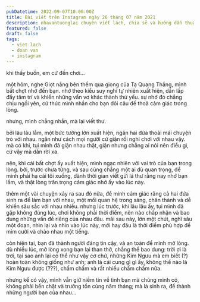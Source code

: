 ```yaml
---
pubDatetime: 2022-09-07T10:00:00Z
title: Bài viết trên Instagram ngày 26 tháng 07 năm 2021
description: nhavantuonglai chuyên viết lách, chia sẻ và hướng dẫn thuần thục khi thực hành viết lách qua những bài chia sẻ trên Instagram chính thức.
featured: false
draft: false
tags:
  - viet lach
  - doan van
  - instagram
---
```


khi thấy buồn, em cứ đến chơi…

một hôm, nghe Giọt nắng bên thềm qua giọng của Tạ Quang Thắng, mình bất chợt nhớ đến bạn. nhớ theo kiểu suy nghĩ tự nhiên xuất hiện, dần lấp đầy tâm trí và khiến những vẩn vơ khác thành thứ yếu. sự nhớ đó chẳng chịu ngồi yên, cứ thúc mình nhắn cho bạn đôi câu để thoã cảm giác trong lòng.

nhưng, mình chẳng nhắn, mà lại viết thư.

bởi lâu lâu lắm, một bức tường lớn xuất hiện, ngăn hai đứa thoải mái chuyện trò với nhau. ngăn như cách mọi người cứ giận rồi nghỉ chơi với nhau vậy. mà có khi, tụi mình đã giận nhau thật, giận nhưng chẳng ai nói nên điều gì, cứ vậy mà dần rời xa.

nên, khi cái bất chợt ấy xuất hiện, mình ngạc nhiên với vai trò của bạn trong lòng. bởi, trước chưa từng, và sau cũng chẳng một ai đủ quan trọng, để mình phải hạ cái tôi xuống, dành thời gian viết gửi lá thư rằng nay nhớ bạn lắm, và thật lòng trân trọng cảm giác nhớ ấy vào lúc này.

thêm một vài chuyện xảy ra sau đó nữa, để mình cảm giác rằng cả hai đứa sinh ra để làm bạn với nhau, một mối quan hệ trong sáng, chân thành và dễ khiến sâu sắc với nhau nhiều. nhưng lúc trước, khi lâu lâu ấy, tụi mình đã gặp không đúng lúc, chơi không phải thời điểm, nên nào chấp nhận và bao dung những vấn đề riêng của nhau đâu. mãi sau này, lớn một chút, nghĩ sâu một đoạn, nhìn lại và nhìn vào lúc này, mới hay đâu là thời điểm phù hợp để mỉm cười và chào nhau một tiếng.

còn hiện tại, bạn đã thành người đáng tin cậy, và an toàn để mình mở lòng. dù nhiều lúc, mở lòng xong bạn lại than thở, chẳng thể bao dung: trời ơi là trời, tại sao anh lại có thể như vậy cơ chứ, những Kim Ngưu mà em biết (?) hoàn toàn không giống như anh; anh là cái cung gì gì ấy, không thể nào là Kim Ngưu được (???), chấm chấm và rất nhiều chấm chấm nữa.

nhưng kể có vậy, mình vẫn giữ niềm tin về tình bạn mà chúng mình có, không phải bền chặt và trường tồn cùng năm tháng; mà là sinh ra, để thành những người bạn của nhau…
